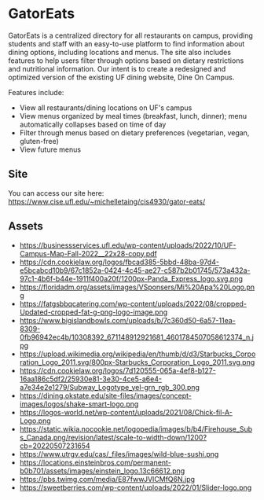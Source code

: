 # GatorEats

GatorEats is a centralized directory for all restaurants on campus, providing students and staff with an easy-to-use platform to find information about dining options, including locations and menus. 
The site also includes features to help users filter through options based on dietary restrictions and nutritional information. Our intent is to create a redesigned and optimized version of the existing UF dining website, Dine On Campus.

Features include:
- View all restaurants/dining locations on UF's campus
- View menus organized by meal times (breakfast, lunch, dinner); menu automatically collapses based on time of day
- Filter through menus based on dietary preferences (vegetarian, vegan, gluten-free)
- View future menus

## Site
You can access our site here: https://www.cise.ufl.edu/~michelletaing/cis4930/gator-eats/

## Assets
- https://businessservices.ufl.edu/wp-content/uploads/2022/10/UF-Campus-Map-Fall-2022__22x28-copy.pdf
- https://cdn.cookielaw.org/logos/fbcad385-5bbd-48ba-97d4-e5bcabcd10b9/67c1852a-0424-4c45-ae27-c587b2b01745/573a432a-97c1-4b6f-b44e-1911f400a20f/1200px-Panda_Express_logo.svg.png
- https://floridadm.org/assets/images/VSponsers/Mi%20Apa%20Logo.png
- https://fatgsbbqcatering.com/wp-content/uploads/2022/08/cropped-Updated-cropped-fat-g-png-logo-image.png
- https://www.bigislandbowls.com/uploads/b/7c360d50-6a57-11ea-8309-0fb96942ec4b/10308392_671148912921681_4601784507058612374_n.jpg
- https://upload.wikimedia.org/wikipedia/en/thumb/d/d3/Starbucks_Corporation_Logo_2011.svg/800px-Starbucks_Corporation_Logo_2011.svg.png
- https://cdn.cookielaw.org/logos/7d120555-065a-4ef8-b127-16aa186c5df2/25930e81-3e30-4ce5-a6e4-a7e34e2e1279/Subway_Logotype_yel-grn_rgb_300.png
- https://dining.okstate.edu/site-files/images/concept-images/logos/shake-smart-logo.png
- https://logos-world.net/wp-content/uploads/2021/08/Chick-fil-A-Logo.png
- https://static.wikia.nocookie.net/logopedia/images/b/b4/Firehouse_Subs_Canada.png/revision/latest/scale-to-width-down/1200?cb=20220507231654
- https://www.utrgv.edu/cas/_files/images/wild-blue-sushi.png
- https://locations.einsteinbros.com/permanent-b0b701/assets/images/einstein_logo.13c66612.png
- https://pbs.twimg.com/media/E87fwwJVICMfQ6N.jpg
- https://sweetberries.com/wp-content/uploads/2022/01/Slider-logo.png
